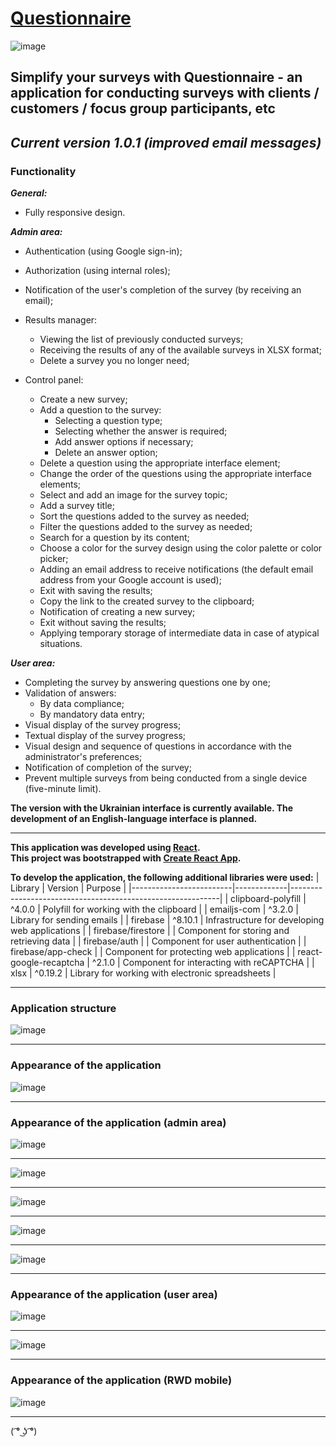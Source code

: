 # [Questionnaire](https://questionnaire-sergeiown.web.app/)

![image](https://github.com/sergeiown/questionnaire/assets/112722061/24cca864-e673-462b-97a6-a17a9ce26f24)

## Simplify your surveys with Questionnaire - an application for conducting surveys with clients / customers / focus group participants, etc

## *Current version 1.0.1 (improved email messages)*

### Functionality

***General:***

- Fully responsive design.

***Admin area:***

- Authentication (using Google sign-in);
- Authorization (using internal roles);
- Notification of the user's completion of the survey (by receiving an email);
- Results manager:

  - Viewing the list of previously conducted surveys;
  - Receiving the results of any of the available surveys in XLSX format;
  - Delete a survey you no longer need;

- Control panel:
  - Create a new survey;
  - Add a question to the survey:
    - Selecting a question type;
    - Selecting whether the answer is required;
    - Add answer options if necessary;
    - Delete an answer option;
  - Delete a question using the appropriate interface element;
  - Change the order of the questions using the appropriate interface elements;
  - Select and add an image for the survey topic;
  - Add a survey title;
  - Sort the questions added to the survey as needed;
  - Filter the questions added to the survey as needed;
  - Search for a question by its content;
  - Choose a color for the survey design using the color palette or color picker;
  - Adding an email address to receive notifications (the default email address from your Google account is used);
  - Exit with saving the results;
  - Copy the link to the created survey to the clipboard;
  - Notification of creating a new survey;
  - Exit without saving the results;
  - Applying temporary storage of intermediate data in case of atypical situations.

***User area:***

- Completing the survey by answering questions one by one;
- Validation of answers:
  - By data compliance;
  - By mandatory data entry;
- Visual display of the survey progress;
- Textual display of the survey progress;
- Visual design and sequence of questions in accordance with the administrator's preferences;
- Notification of completion of the survey;
- Prevent multiple surveys from being conducted from a single device (five-minute limit).

**The version with the Ukrainian interface is currently available. The development of an English-language interface is planned.**

---

**This application was developed using [React](https://react.dev/).**  
**This project was bootstrapped with [Create React App](https://github.com/facebook/create-react-app).**

**To develop the application, the following additional libraries were used:**
| Library | Version | Purpose |
|-------------------------|-------------|------------------------------------------------------------|
| clipboard-polyfill | ^4.0.0 | Polyfill for working with the clipboard |
| emailjs-com | ^3.2.0 | Library for sending emails |
| firebase | ^8.10.1 | Infrastructure for developing web applications |
| firebase/firestore | | Component for storing and retrieving data |
| firebase/auth | | Component for user authentication |
| firebase/app-check | | Component for protecting web applications |
| react-google-recaptcha | ^2.1.0 | Component for interacting with reCAPTCHA |
| xlsx | ^0.19.2 | Library for working with electronic spreadsheets |

---

### Application structure

![image](https://github.com/sergeiown/questionnaire/assets/112722061/ccf45333-5078-4b6b-be81-b21cb0e8d047)

---

### Appearance of the application

![image](https://github.com/sergeiown/questionnaire/assets/112722061/f828374b-2ab4-47ff-bfda-943d0c1c72d4)

---

### Appearance of the application (admin area)

![image](https://github.com/sergeiown/questionnaire/assets/112722061/774f9f7a-cdfe-4bdc-bb70-67a6dc3f9ec7)

---

![image](https://github.com/sergeiown/questionnaire/assets/112722061/0ba8dd06-640d-4b28-a7a0-9faa07fe65d7)

---

![image](https://github.com/sergeiown/questionnaire/assets/112722061/22b1ad68-df79-4e35-90bb-c191a536ca48)

---

![image](https://github.com/sergeiown/questionnaire/assets/112722061/0a799729-7c9c-4eee-975f-4b8445e9f239)

---

![image](https://github.com/sergeiown/questionnaire/assets/112722061/1786c91e-a846-4650-bcb2-5fed39fa92a1)

---

### Appearance of the application (user area)

![image](https://github.com/sergeiown/questionnaire/assets/112722061/48ad5fa2-e2ca-4abe-b5d8-7da89d7d73ac)

---

![image](https://github.com/sergeiown/questionnaire/assets/112722061/3e348004-1e26-4c0c-ab84-21aadef31a4a)

---

### Appearance of the application (RWD mobile)

![image](https://github.com/sergeiown/questionnaire/assets/112722061/965f3499-f9e8-4166-9593-d8da5e7fa397)

---
( ͡° ͜ʖ ͡°)
